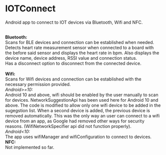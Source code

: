 # IOTConnect
Android app to connect to IOT devices via Bluetooth, Wifi and NFC.
<br>
<br>

**Bluetooth:**
<br>
Scans for BLE devices and connection can be established when needed. Detects heart rate measurement sensor when connected to a board with the before said sensor and displays the heart rate in bpm. Also displays the device name, device address, RSSI value and connection status.
<br>
Has a disconnect option to disconnect from the connected device.
<br>
<br>
**Wifi:**
<br>
Scans for Wifi devices and connection can be established with the necessary permission provided. 
<br>
*Android>=10:*<br>
Android 10 and above, wifi should be enabled by the user manually to scan for devices. NetworkSuggestionApi has been used here for Android 10 and above. The code is modified to allow only one wifi device to be added in the sugegstion list. When a second device is added, the previous device is removed automatically. This was the only way an user can connect to a wifi device from an app, as Google had removed other ways for security reasons. (WifiNetworkSpecifier api did not function properly).
<br>
*Android<10:*<br>
The app uses wifiManager and wifiConfiguration to connect to devices.
<br>
**NFC:**<br>
Not implemented so far.
